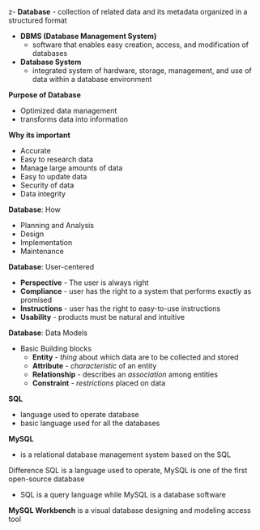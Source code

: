 z- **Database**
	- collection of related data and its metadata organized in a structured format
- **DBMS (Database Management System)**
	- software that enables easy creation, access, and modification of databases
- **Database System**
	- integrated system of hardware, storage, management, and use of data within a database environment

**Purpose of Database**
- Optimized data management
- transforms data into information

**Why its important**
- Accurate
- Easy to research data
- Manage large amounts of data
- Easy to update data
- Security of data
- Data integrity

**Database**: How
- Planning and Analysis
- Design
- Implementation
- Maintenance

**Database**: User-centered
- **Perspective** - The user is always right
- **Compliance** - user has the right to a system that performs exactly as promised
- **Instructions** - user has the right to easy-to-use instructions
- **Usability** - products must be natural and intuitive

**Database**: Data Models
- Basic Building blocks 
	- **Entity**
			- *thing* about which data are to be collected and stored
	- **Attribute**
			- *characteristic* of an entity
	- **Relationship**
			- describes an *association* among entities
	- **Constraint**
			- *restrictions* placed on data


**SQL**
- language used to operate database
- basic language used for all the databases

**MySQL**
- is a relational database management system based on the SQL

Difference 
SQL is a language used to operate, MySQL is one of the first open-source database
- SQL is a query language while MySQL is a database software

**MySQL Workbench** is a visual database designing and modeling access tool